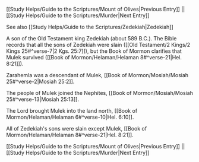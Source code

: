 [[Study Helps/Guide to the Scriptures/Mount of Olives|Previous Entry]]  ||  [[Study Helps/Guide to the Scriptures/Murder|Next Entry]]

 See also [[Study Helps/Guide to the Scriptures/Zedekiah|Zedekiah]]

 A son of the Old Testament king Zedekiah (about 589 B.C.). The Bible records that all the sons of Zedekiah were slain ([[Old Testament/2 Kings/2 Kings 25#^verse-7|2 Kgs. 25:7]]), but the Book of Mormon clarifies that Mulek survived ([[Book of Mormon/Helaman/Helaman 8#^verse-21|Hel. 8:21]]).

 Zarahemla was a descendant of Mulek, [[Book of Mormon/Mosiah/Mosiah 25#^verse-2|Mosiah 25:2]].

 The people of Mulek joined the Nephites, [[Book of Mormon/Mosiah/Mosiah 25#^verse-13|Mosiah 25:13]].

 The Lord brought Mulek into the land north, [[Book of Mormon/Helaman/Helaman 6#^verse-10|Hel. 6:10]].

 All of Zedekiah's sons were slain except Mulek, [[Book of Mormon/Helaman/Helaman 8#^verse-21|Hel. 8:21]].

[[Study Helps/Guide to the Scriptures/Mount of Olives|Previous Entry]]  ||  [[Study Helps/Guide to the Scriptures/Murder|Next Entry]]